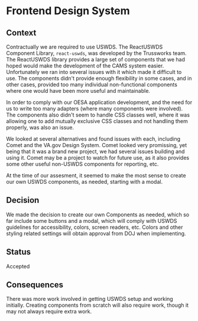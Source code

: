 # Frontend Design System

## Context

Contractually we are required to use USWDS. The ReactUSWDS Component Library, `react-uswds`, was
developed by the Trussworks team. The ReactUSWDS library provides a large set of components that we
had hoped would make the development of the CAMS system easier. Unfortunately we ran into several
issues with it which made it difficult to use. The components didn't provide enough flexibility in
some cases, and in other cases, provided too many individual non-functional components where one
would have been more useful and maintainable.

In order to comply with our OESA application development, and the need for us to write too many
adapters (where many components were involved). The components also didn't seem to handle CSS
classes well, where it was allowing one to add mutually exclusive CSS classes and not handling them
properly, was also an issue.

We looked at several alternatives and found issues with each, including Comet and the VA.gov Design
System. Comet looked very promissing, yet being that it was a brand new project, we had several
issues building and using it. Comet may be a project to watch for future use, as it also provides
some other useful non-USWDS components for reporting, etc.

At the time of our assesment, it seemed to make the most sense to create our own USWDS components,
as needed, starting with a modal.

## Decision

We made the decision to create our own Components as needed, which so far include some buttons and a
modal, which will comply with USWDS guidelines for accessibility, colors, screen readers, etc.
Colors and other styling related settings will obtain approval from DOJ when implementing.

## Status

Accepted

## Consequences

There was more work involved in getting USWDS setup and working initially. Creating components from
scratch will also require work, though it may not always require extra work.
